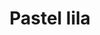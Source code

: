 ---
title: Pastel lila
date: 
draft: false

# descripcion
description : Aros con strass y color pastel con base de plata 925.

materials: Plata 925

color: 

dimensions: Aprox.6mm

code: 01-06-0919

type: "Aros"

categories: []

price: $1.420,00

price_eftvo: $1.205,00

# Images
# first image will be shown in the product page
images:
  # - image: "images/path_to_image"
  # La ubicacion de las imagenes es imagenes/Aros/Aros.Strass/01-06-0919-pastel-lila
  - image: "./images/aros/strass/01-06-0919-pastel-lila.jpg"
---